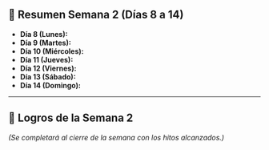 ## 📅 Resumen Semana 2 (Días 8 a 14)

- **Día 8 (Lunes):**  
- **Día 9 (Martes):**  
- **Día 10 (Miércoles):**  
- **Día 11 (Jueves):**  
- **Día 12 (Viernes):**  
- **Día 13 (Sábado):**  
- **Día 14 (Domingo):**  

---

## 🌟 Logros de la Semana 2
*(Se completará al cierre de la semana con los hitos alcanzados.)*
